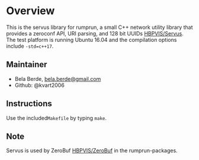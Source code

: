 # Overview

This is the servus library for rumprun, a small C++ network utility library that provides a zeroconf API, URI parsing, and 128 bit UUIDs [HBPVIS/Servus](https://github.com/HBPVIS/Servus). The test platform is running Ubuntu 16.04 and the compilation options include ```-std=c++17```.

## Maintainer

* Bela Berde, bela.berde@gmail.com
* Github: @kvart2006

## Instructions
Use the included``Makefile`` by typing ```make```.

## Note
Servus is used by ZeroBuf [HBPVIS/ZeroBuf](https://github.com/HBPVIS/ZeroBuf) in the rumprun-packages. 
